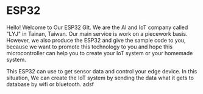 # ESP32
Hello! Welcome to Our ESP32 GIt.
We are the AI and IoT company called "LYJ" in Tainan, Taiwan. Our main service is work on a piecework basis. However, we also produce the ESP32 and give the sample code to you, because we want to promote this technology to you and hope this microcontroller can help you to create your IoT system or your homemade system.

This ESP32 can use to get sensor data and control your edge device. In this situation, We can create the IoT system by sending the data what it gets to database by wifi or bluetooth. adsf